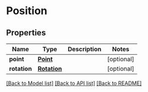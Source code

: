 # Position

## Properties
Name | Type | Description | Notes
------------ | ------------- | ------------- | -------------
**point** | [**Point**](Point.md) |  | [optional] 
**rotation** | [**Rotation**](Rotation.md) |  | [optional] 

[[Back to Model list]](../README.md#documentation-for-models) [[Back to API list]](../README.md#documentation-for-api-endpoints) [[Back to README]](../README.md)


